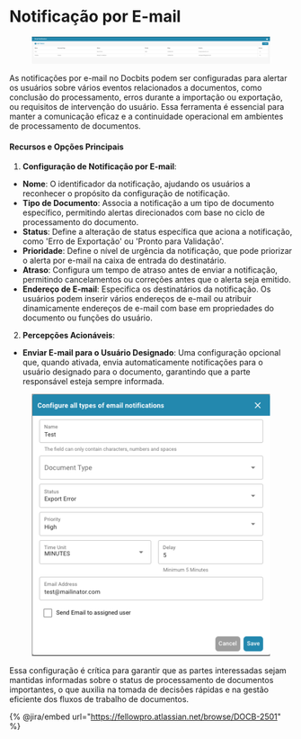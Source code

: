 # Notificação por E-mail

<figure><img src="../../../.gitbook/assets/Bildschirmfoto 2024-05-08 um 10.15.45.png" alt=""><figcaption></figcaption></figure>

As notificações por e-mail no Docbits podem ser configuradas para alertar os usuários sobre vários eventos relacionados a documentos, como conclusão do processamento, erros durante a importação ou exportação, ou requisitos de intervenção do usuário. Essa ferramenta é essencial para manter a comunicação eficaz e a continuidade operacional em ambientes de processamento de documentos.

#### Recursos e Opções Principais

1. **Configuração de Notificação por E-mail**:
* **Nome**: O identificador da notificação, ajudando os usuários a reconhecer o propósito da configuração de notificação.
* **Tipo de Documento**: Associa a notificação a um tipo de documento específico, permitindo alertas direcionados com base no ciclo de processamento do documento.
* **Status**: Define a alteração de status específica que aciona a notificação, como 'Erro de Exportação' ou 'Pronto para Validação'.
* **Prioridade**: Define o nível de urgência da notificação, que pode priorizar o alerta por e-mail na caixa de entrada do destinatário.
* **Atraso**: Configura um tempo de atraso antes de enviar a notificação, permitindo cancelamentos ou correções antes que o alerta seja emitido.
* **Endereço de E-mail**: Especifica os destinatários da notificação. Os usuários podem inserir vários endereços de e-mail ou atribuir dinamicamente endereços de e-mail com base em propriedades do documento ou funções do usuário.
2. **Percepções Acionáveis**:
* **Enviar E-mail para o Usuário Designado**: Uma configuração opcional que, quando ativada, envia automaticamente notificações para o usuário designado para o documento, garantindo que a parte responsável esteja sempre informada.

<figure><img src="../../../.gitbook/assets/Bildschirmfoto 2024-05-08 um 10.15.56.png" alt=""><figcaption></figcaption></figure>

Essa configuração é crítica para garantir que as partes interessadas sejam mantidas informadas sobre o status de processamento de documentos importantes, o que auxilia na tomada de decisões rápidas e na gestão eficiente dos fluxos de trabalho de documentos.



{% @jira/embed url="https://fellowpro.atlassian.net/browse/DOCB-2501" %}

